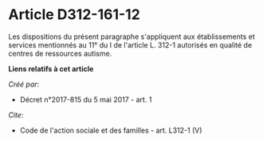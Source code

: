 # Article D312-161-12

Les dispositions du présent paragraphe s'appliquent aux établissements et services mentionnés au 11° du I de l'article L.
312-1 autorisés en qualité de centres de ressources autisme.

**Liens relatifs à cet article**

_Créé par_:

  - Décret n°2017-815 du 5 mai 2017 - art. 1

_Cite_:

  - Code de l'action sociale et des familles - art. L312-1 (V)
